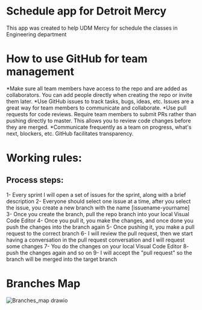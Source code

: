# Schedule app for Detroit Mercy 

This app was created to help UDM Mercy for schedule the classes in Engineering department


# How to use GitHub for team management

*Make sure all team members have access to the repo and are added as collaborators. You can add people directly when creating the repo or invite them later.
*Use GitHub issues to track tasks, bugs, ideas, etc. Issues are a great way for team members to communicate and collaborate.
*Use pull requests for code reviews. Require team members to submit PRs rather than pushing directly to master. This allows you to review code changes before they are merged.
*Communicate frequently as a team on progress, what's next, blockers, etc. GitHub facilitates transparency.

# Working rules:

## Process steps: 

1- Every sprint I will open a set of issues for the sprint, along with a brief description
2- Everyone should select one issue at a time, after you select the issue, you create a new branch with the name [issuename-yourname]
3- Once you create the branch, pull the repo branch into your local Visual Code Editor
4- Once you pull it, you make the changes, and once done you push the changes into the branch again 
5- Once pushing it, you make a pull request to the correct branch 
6- I will review the pull request, then we start having a conversation in the pull request conversation and I will request some changes
7- You do the changes on your local Visual Code Editor
8- push the changes again and so on
9- I will accept the "pull request" so the branch will be merged into the target branch




# Branches Map 
![Branches_map drawio](https://github.com/omaranBazna/schedule/assets/100542103/503c99a7-a119-4c90-af1b-7b99eb433cbb)
